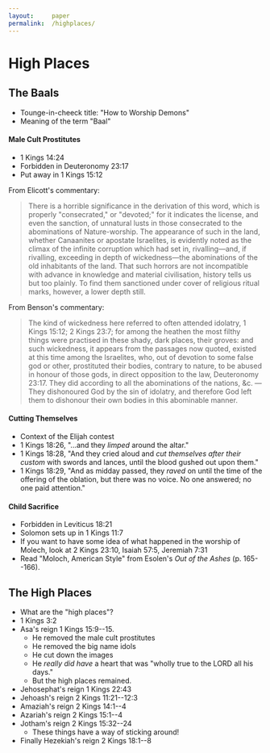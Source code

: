 ```yaml
---
layout:     paper
permalink:  /highplaces/
---
```



# High Places #

## The Baals ##

- Tounge-in-cheeck title: "How to Worship Demons"
- Meaning of the term "Baal"


#### Male Cult Prostitutes ####

- 1 Kings 14:24
- Forbidden in Deuteronomy 23:17
- Put away in 1 Kings 15:12

From Elicott's commentary:

> There is a horrible significance in the derivation of this word,
> which is properly "consecrated," or "devoted;" for it indicates
> the license, and even the sanction, of unnatural lusts in those
> consecrated to the abominations of Nature-worship. The appearance
> of such in the land, whether Canaanites or apostate Israelites,
> is evidently noted as the climax of the infinite corruption which
> had set in, rivalling—and, if rivalling, exceeding in depth of
> wickedness—the abominations of the old inhabitants of the land.
> That such horrors are not incompatible with advance in knowledge
> and material civilisation, history tells us but too plainly. To
> find them sanctioned under cover of religious ritual marks,
> however, a lower depth still.

From Benson's commentary:

> The kind of wickedness here referred to often attended idolatry,
> 1 Kings 15:12; 2 Kings 23:7; for among the heathen the most
> filthy things were practised in these shady, dark places, their
> groves: and such wickedness, it appears from the passages now
> quoted, existed at this time among the Israelites, who, out of
> devotion to some false god or other, prostituted their bodies,
> contrary to nature, to be abused in honour of those gods, in
> direct opposition to the law, Deuteronomy 23:17. They did
> according to all the abominations of the nations, &c. — They
> dishonoured God by the sin of idolatry, and therefore God left
> them to dishonour their own bodies in this abominable manner.


#### Cutting Themselves ####

- Context of the Elijah contest
- 1 Kings 18:26, "...and they *limped* around the altar."
- 1 Kings 18:28, "And they cried aloud and *cut themselves after
  their custom* with swords and lances, until the blood gushed out
  upon them."
- 1 Kings 18:29, "And as midday passed, they *raved* on until the
  time of the offering of the oblation, but there was no voice.  No
  one answered; no one paid attention."


#### Child Sacrifice ####

- Forbidden in Leviticus 18:21
- Solomon sets up in 1 Kings 11:7
- If you want to have some idea of what happened in the worship of
  Molech, look at 2 Kings 23:10, Isaiah 57:5, Jeremiah 7:31
- Read "Moloch, American Style" from Esolen's *Out of the Ashes*
  (p. 165--166).


## The High Places ##

- What are the "high places"?
- 1 Kings 3:2
- Asa's reign 1 Kings 15:9--15.
    + He removed the male cult prostitutes
    + He removed the big name idols
    + He cut down the images
    + He *really did have* a heart that was "wholly true to the LORD
      all his days."
    + But the high places remained.
- Jehosephat's reign 1 Kings 22:43
- Jehoash's reign 2 Kings 11:21--12:3
- Amaziah's reign 2 Kings 14:1--4
- Azariah's reign 2 Kings 15:1--4
- Jotham's reign 2 Kings 15:32--24
    + These things have a way of sticking around!
- Finally Hezekiah's reign 2 Kings 18:1--8
